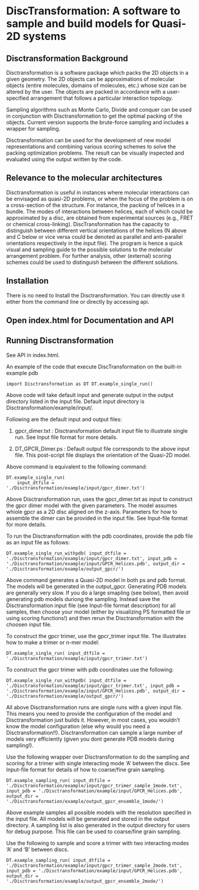 
# DiscTransformation: A software to sample and build models for Quasi-2D systems

## Disctransformation Background

Disctransformation is a software package which packs the 2D objects in a given geometry. The 2D objects can be approximations of molecular objects (entire molecules, domains of molecules, etc.) whose size can be altered by the user. The objects are packed in accordance with a user-specified arrangement that follows a particular interaction topology.

Sampling algorithms such as Monte Carlo, Divide and conquer can be used in conjunction with Disctransformation to get the optimal packing of the objects. Current version supports the brute-force sampling and includes a wrapper for sampling.

Disctransformation can be used for the development of new model representations and combining various scoring schemes to solve the packing optimization problems. The result can be visually inspected and evaluated using the output written by the code.

## Relevance to the molecular architectures

Disctransformation is useful in instances where molecular interactions can be envisaged as quasi-2D problems, or when the focus of the problem is on a cross-section of the structure. For instance, the packing of helices in a bundle. The modes of interactions between helices, each of which could be approximated by a disc, are obtained from experimental sources (e.g., FRET or chemical cross-linking). DiscTransformation has the capacity to distinguish between different vertical orientations of the helices (N above and C below or vice versa could be denoted as parallel and anti-parallel orientations respectively in the input file). The program is hence a quick visual and sampling guide to the possible solutions to the molecular arrangement problem. For further analysis, other (external) scoring schemes could be used to distinguish between the different solutions.

## Installation

There is no need to Install the Disctransformation. You can directly use it either from the command line or directly by accessing api.

## Open index.html for Documentation and API


## Running Disctransformation

See API in index.html. 

An example of the code that execute DiscTransformation on the built-in example pdb

``
import Disctransformation as DT
DT.example_single_run()
``

Above code will take default input and generate output in the output directory listed in the input file. Default input directory is Disctransformation/example/input/.

Following are the default input and output files:

1. gpcr_dimer.txt : Disctransformation default input file to illustrate single run. See Input file format for more details.

2. DT_GPCR_Dimer.ps : Default output file corresponds to the above input file. This post-script file displays the orientation of the Quasi-2D model.

Above command is equivalent to the following command:

```
DT.example_single_run(
    input_dtfile = './Disctransformation/example/input/gpcr_dimer.txt')
```

Above Disctransformation run, uses the gpcr_dimer.txt as input to construct the gpcr dimer model with the given parameters. The model assumes whiole gpcr as a 2D disc aligned on the z-axis. Parameters for how to assemble the dimer can be provided in the input file. See Input-file format for more details.

To run the Disctransformation with the pdb coordinates, provide the pdb file as an input file as follows:

``
DT.example_single_run_withpdb(
    input_dtfile = './Disctransformation/example/input/gpcr_dimer.txt',
    input_pdb = './Disctransformation/example/input/GPCR_Helices.pdb',
    output_dir = './Disctransformation/example/output_gpcr/')
``

Above command generates a Quasi-2D model in both ps and pdb format. The models will be generated in the output_gpcr. Generating PDB models are generally very slow. If you do a large smapling (see below), then avoid generating pdb models duriong the sampling. Instead save the Disctransformation input file (see Input-file format description) for all samples, then choose your model (either by visualizing PS formatted file or using scoring functions!) and then rerun the Disctransformation with the choosen input file.

To construct the gpcr trimer, use the gpcr_trimer input file. The illustrates how to make a trimer or n-mer model:

``
DT.example_single_run(
    input_dtfile = './Disctransformation/example/input/gpcr_trimer.txt')
``

To construct the gpcr trimer with pdb coordinates use the following:

``
DT.example_single_run_withpdb(
    input_dtfile = './Disctransformation/example/input/gpcr_trimer.txt',
    input_pdb = './Disctransformation/example/input/GPCR_Helices.pdb',
    output_dir = './Disctransformation/example/output_gpcr/')
``

All above Disctransformation runs are single runs with a given input file. This means you need to provide the configuration of the model and Disctransformation just builds it. However, in most cases, you wouldn’t know the model configuration (else why would you need a Disctransformation!!). Disctransformation can sample a large number of models very efficiently (given you dont generate PDB models during sampling!).

Use the following wrapper over Disctransformation to do the sampling and scoring for a trimer with single interacting mode ‘A’ between the discs. See Input-file format for details of how to coarse/fine grain sampling.

``
DT.example_sampling_run(
    input_dtfile = './Disctransformation/example/input/gpcr_trimer_sample_1mode.txt',
    input_pdb = './Disctransformation/example/input/GPCR_Helices.pdb',
    output_dir = './Disctransformation/example/output_gpcr_ensemble_1mode/')
``

Above example samples all possible models with the resolution specified in the input file. All models will be generated and stored in the output directory. A sampling list is also generated in the output directory for users for debug purpose. This file can be used to coarse/fine grain sampling.

Use the following to sample and score a trimer with two interacting modes ‘A’ and ‘B’ between discs.

``
DT.example_sampling_run(
    input_dtfile = './Disctransformation/example/input/gpcr_trimer_sample_2mode.txt',
    input_pdb = './Disctransformation/example/input/GPCR_Helices.pdb',
    output_dir = './Disctransformation/example/output_gpcr_ensemble_2mode/')
``


